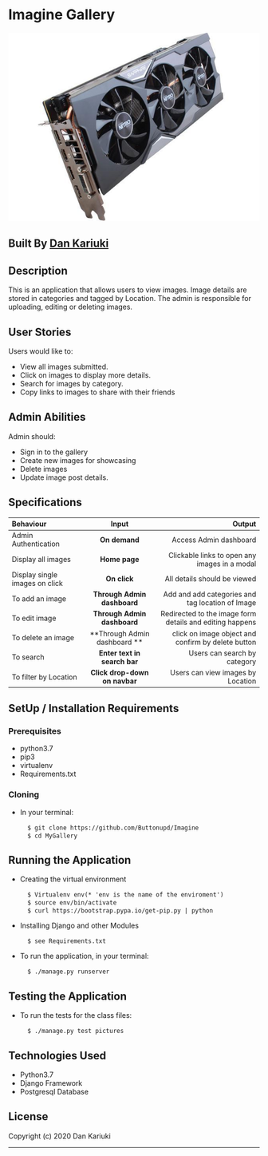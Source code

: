 # Imagine Gallery

![MyGallery](/static/img/md.jpg)

## Built By [Dan Kariuki](https://github.com/Buttonupd/)

## Description
This is an application that allows users to view images. Image details are stored in categories and tagged by Location. The admin is responsible for uploading, editing or deleting images.

## User Stories

Users would like to:
* View all images submitted.
* Click on images to display more details.
* Search for images by category.
* Copy links to images to share with their friends

## Admin Abilities

Admin should:
* Sign in to the gallery
* Create new images for showcasing
* Delete images
* Update image post details.


## Specifications
| Behaviour | Input | Output |
| :---------------- | :---------------: | ------------------: |
| Admin Authentication | **On demand** | Access Admin dashboard |
| Display all images | **Home page** | Clickable links to open any images in a modal |
| Display single images on click | **On  click** | All details should be viewed|
| To add an image  | **Through Admin dashboard** | Add and add categories and tag location of Image|
| To edit image  | **Through Admin dashboard** | Redirected to the  image form details and editing happens|
| To delete an image  | **Through Admin dashboard ** | click on image object and confirm by delete button|
| To search  | **Enter text in search bar** | Users can search by category|
| To filter by Location  | **Click drop-down on navbar** | Users can view images by Location|


## SetUp / Installation Requirements
### Prerequisites
* python3.7
* pip3
* virtualenv
* Requirements.txt

### Cloning
* In your terminal:

        $ git clone https://github.com/Buttonupd/Imagine
        $ cd MyGallery

## Running the Application
* Creating the virtual environment

        $ Virtualenv env(* 'env is the name of the enviroment')
        $ source env/bin/activate
        $ curl https://bootstrap.pypa.io/get-pip.py | python

* Installing Django and other Modules

        $ see Requirements.txt

* To run the application, in your terminal:

        $ ./manage.py runserver

## Testing the Application
* To run the tests for the class files:

        $ ./manage.py test pictures

## Technologies Used
* Python3.7
* Django Framework
* Postgresql Database

## License

Copyright (c) 2020 Dan Kariuki

------------


